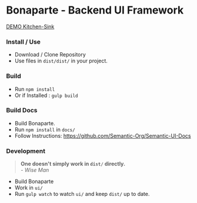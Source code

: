 # Bonaparte - Backend UI Framework

[DEMO Kitchen-Sink](https://github.dowjones.net/pages/adrianp/bonaparte/dist/examples/kitchen-sink)

### Install / Use

- Download / Clone Repository
- Use files in `dist/dist/` in your project.

### Build

- Run `npm install`
- Or if Installed : `gulp build` 

### Build Docs 

- Build Bonaparte.
- Run `npm install` in `docs/`
- Follow Instructions: https://github.com/Semantic-Org/Semantic-UI-Docs

### Development

> __One doesn't simply work in `dist/` directly.__ <br>
> _- Wise Man_

- Build Bonaparte 
- Work in `ui/`
- Run `gulp watch` to watch `ui/` and keep `dist/` up to date.
